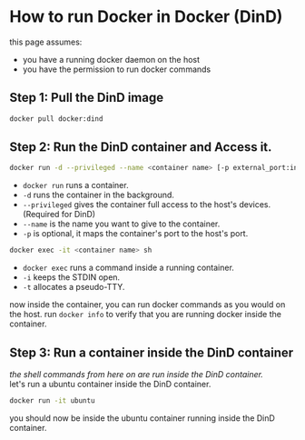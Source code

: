 # How to run Docker in Docker (DinD)
this page assumes:
- you have a running docker daemon on the host
- you have the permission to run docker commands

## Step 1: Pull the DinD image
```bash
docker pull docker:dind
```

## Step 2: Run the DinD container and Access it.
```bash
docker run -d --privileged --name <container name> [-p external_port:internal_port] docker:dind
```
- `docker run` runs a container.
- `-d` runs the container in the background.
- `--privileged` gives the container full access to the host's devices. (Required for DinD)
- `--name` is the name you want to give to the container.
- `-p` is optional, it maps the container's port to the host's port.

```bash
docker exec -it <container name> sh
```
- `docker exec` runs a command inside a running container.
- `-i` keeps the STDIN open.
- `-t` allocates a pseudo-TTY.

now inside the container, you can run docker commands as you would on the host.
run `docker info` to verify that you are running docker inside the container.

## Step 3: Run a container inside the DinD container
*the shell commands from here on are run inside the DinD container.*<br>
let's run a ubuntu container inside the DinD container.
```sh
docker run -it ubuntu
```
you should now be inside the ubuntu container running inside the DinD container.
